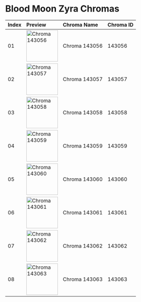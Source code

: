 # Blood Moon Zyra Chromas

| Index | Preview | Chroma Name | Chroma ID |
|:---|:---|:---|:---|
| 01 | <img src='https://raw.communitydragon.org/latest/plugins/rcp-be-lol-game-data/global/default/v1/champion-chroma-images/143/143056.png' alt='Chroma 143056' width='100'> | Chroma 143056 | 143056 |
| 02 | <img src='https://raw.communitydragon.org/latest/plugins/rcp-be-lol-game-data/global/default/v1/champion-chroma-images/143/143057.png' alt='Chroma 143057' width='100'> | Chroma 143057 | 143057 |
| 03 | <img src='https://raw.communitydragon.org/latest/plugins/rcp-be-lol-game-data/global/default/v1/champion-chroma-images/143/143058.png' alt='Chroma 143058' width='100'> | Chroma 143058 | 143058 |
| 04 | <img src='https://raw.communitydragon.org/latest/plugins/rcp-be-lol-game-data/global/default/v1/champion-chroma-images/143/143059.png' alt='Chroma 143059' width='100'> | Chroma 143059 | 143059 |
| 05 | <img src='https://raw.communitydragon.org/latest/plugins/rcp-be-lol-game-data/global/default/v1/champion-chroma-images/143/143060.png' alt='Chroma 143060' width='100'> | Chroma 143060 | 143060 |
| 06 | <img src='https://raw.communitydragon.org/latest/plugins/rcp-be-lol-game-data/global/default/v1/champion-chroma-images/143/143061.png' alt='Chroma 143061' width='100'> | Chroma 143061 | 143061 |
| 07 | <img src='https://raw.communitydragon.org/latest/plugins/rcp-be-lol-game-data/global/default/v1/champion-chroma-images/143/143062.png' alt='Chroma 143062' width='100'> | Chroma 143062 | 143062 |
| 08 | <img src='https://raw.communitydragon.org/latest/plugins/rcp-be-lol-game-data/global/default/v1/champion-chroma-images/143/143063.png' alt='Chroma 143063' width='100'> | Chroma 143063 | 143063 |
